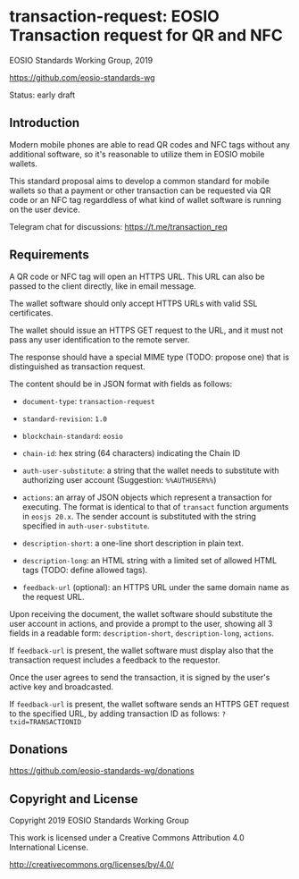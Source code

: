 transaction-request: EOSIO Transaction request for QR and NFC
=============================================================


EOSIO Standards Working Group, 2019

https://github.com/eosio-standards-wg

Status: early draft


Introduction
------------

Modern mobile phones are able to read QR codes and NFC tags without
any additional software, so it's reasonable to utilize them in EOSIO
mobile wallets.

This standard proposal aims to develop a common standard for mobile
wallets so that a payment or other transaction can be requested via QR
code or an NFC tag regarddless of what kind of wallet software is
running on the user device.

Telegram chat for discussions: https://t.me/transaction_req


Requirements
------------

A QR code or NFC tag will open an HTTPS URL. This URL can also be
passed to the client directly, like in email message.

The wallet software should only accept HTTPS URLs with valid SSL
certificates.

The wallet should issue an HTTPS GET request to the URL, and it must
not pass any user identification to the remote server.

The response should have a special MIME type (TODO: propose one) that
is distinguished as transaction request.

The content should be in JSON format with fields as follows:

* `document-type`: `transaction-request`

* `standard-revision`: `1.0`

* `blockchain-standard`: `eosio`

* `chain-id`: hex string (64 characters) indicating the Chain ID

* `auth-user-substitute`: a string that the wallet needs to substitute
  with authorizing user account (Suggestion: `%%AUTHUSER%%`)

* `actions`: an array of JSON objects which represent a transaction for
  executing. The format is identical to that of `transact` function
  arguments in `eosjs 20.x`. The sender account is substituted with
  the string specified in `auth-user-substitute`.

* `description-short`: a one-line short description in plain text.

* `description-long`: an HTML string with a limited set of allowed HTML
  tags (TODO: define allowed tags).

* `feedback-url` (optional): an HTTPS URL under the same domain name
  as the request URL.

Upon receiving the document, the wallet software should substitute the
user account in actions, and provide a prompt to the user, showing all
3 fields in a readable form: `description-short`, `description-long`,
`actions`.

If `feedback-url` is present, the wallet software must display also
that the transaction request includes a feedback to the requestor.

Once the user agrees to send the transaction, it is signed by the
user's active key and broadcasted.

If `feedback-url` is present, the wallet software sends an HTTPS GET
request to the specified URL, by adding transaction ID as follows:
`?txid=TRANSACTIONID`


Donations
---------

https://github.com/eosio-standards-wg/donations


Copyright and License
---------------------

Copyright 2019 EOSIO Standards Working Group

This work is licensed under a Creative Commons Attribution 4.0
International License.

http://creativecommons.org/licenses/by/4.0/


